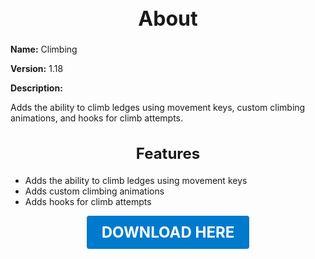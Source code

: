 <h1 style="text-align:center; font-size:2rem; font-weight:bold;">About</h1>

**Name:**
Climbing

**Version:**
1.18

**Description:**

Adds the ability to climb ledges using movement keys, custom climbing animations, and hooks for climb attempts.

<h2 style="text-align:center; font-size:1.5rem; font-weight:bold;">Features</h2>

- Adds the ability to climb ledges using movement keys
- Adds custom climbing animations
- Adds hooks for climb attempts





<p align="center"><a href="https://github.com/LiliaFramework/Modules/raw/refs/heads/gh-pages/climb.zip" style="display:inline-block;padding:12px 24px;font-size:1.5rem;font-weight:bold;text-decoration:none;color:#fff;background-color:var(--md-primary-fg-color,#007acc);border-radius:4px;">DOWNLOAD HERE</a></p>